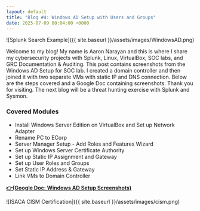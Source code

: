 ```yaml
---
layout: default
title: "Blog #4: Windows AD Setup with Users and Groups"
date: 2025-07-09 00:04:00 +0000
---
```


![Splunk Search Example]({{ site.baseurl }}/assets/images/WindowsAD.png)

Welcome to my blog! My name is Aaron Narayan and this is where I share my cybersecurity projects with Splunk, Linux, VirtualBox, SOC labs, and GRC Documentation & Auditing.  This post contains screenshots from the Windows AD Setup for SOC lab. I created a domain controller and then joined it with two separate VMs with static IP and DNS connection. Below are the steps covered and a Google Doc containing screenshots. Thank you for visiting. The next blog will be a threat hunting exercise with Splunk and Sysmon. 

### Covered Modules

 - Install Windows Server Edition on VirtualBox and Set up Network Adapter
 - Rename PC to ECorp
 - Server Manager Setup - Add Roles and Features Wizard
 - Set up Windows Server Certificate Authority 
 - Set up Static IP Assignment and Gateway
 - Set up User Roles and Groups
 - Set Static IP Address & Gateway
 - Link VMs to Domain Controller


[**👉(Google Doc: Windows AD Setup Screenshots)**](https://docs.google.com/document/d/1OFrS6Mo746bbScpqqT6mJ5ckOGWgLyBKyfnAvaHj2-I/edit?usp=sharing)


![ISACA CISM Certification]({{ site.baseurl }}/assets/images/cism.png)

